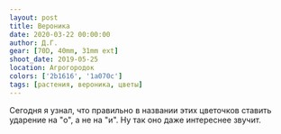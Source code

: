 ```yaml
---
layout: post
title: Вероника
date: 2020-03-22 00:00:00
author: Д.Г.
gear: [70D, 40mm, 31mm ext]
shoot_date: 2019-05-25
location: Агрогородок
colors: ['2b1616', '1a070c']
tags: [растения, вероника, цветы]
---
```

Сегодня я узнал, что правильно в названии этих цветочков ставить ударение на "о", а не на "и". Ну так оно даже интереснее звучит.
